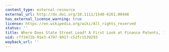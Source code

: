 ```yaml
---
content_type: external-resource
external_url: http://dx.doi.org/10.1111/1540-6261.00446
has_external_license_warning: true
license: https://en.wikipedia.org/wiki/All_rights_reserved
status: ''
title: Where Does State Street Lead? A First Look at Finance Patents, 1971 to 2000
uid: cff3472b-91e3-4797-9017-c52fc1539293
wayback_url: ''
---
```

